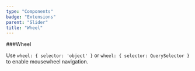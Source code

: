 ```yaml
---
type: "Components"
badge: "Extensions"
parent: "Slider"
title: "Wheel"
---
```


###Wheel

Use `wheel: { selector: 'object' }` or `wheel: { selector: QuerySelector }` to enable mousewheel navigation.

<demo>
  <demovanilla src="vanilla/components/slider/wheel">
  </demovanilla>
</demo>
